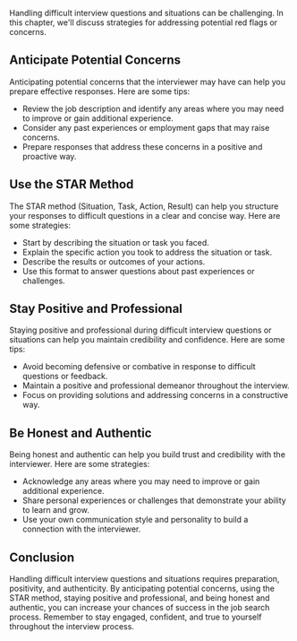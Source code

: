 
Handling difficult interview questions and situations can be challenging. In this chapter, we'll discuss strategies for addressing potential red flags or concerns.

Anticipate Potential Concerns
-----------------------------

Anticipating potential concerns that the interviewer may have can help you prepare effective responses. Here are some tips:

* Review the job description and identify any areas where you may need to improve or gain additional experience.
* Consider any past experiences or employment gaps that may raise concerns.
* Prepare responses that address these concerns in a positive and proactive way.

Use the STAR Method
-------------------

The STAR method (Situation, Task, Action, Result) can help you structure your responses to difficult questions in a clear and concise way. Here are some strategies:

* Start by describing the situation or task you faced.
* Explain the specific action you took to address the situation or task.
* Describe the results or outcomes of your actions.
* Use this format to answer questions about past experiences or challenges.

Stay Positive and Professional
------------------------------

Staying positive and professional during difficult interview questions or situations can help you maintain credibility and confidence. Here are some tips:

* Avoid becoming defensive or combative in response to difficult questions or feedback.
* Maintain a positive and professional demeanor throughout the interview.
* Focus on providing solutions and addressing concerns in a constructive way.

Be Honest and Authentic
-----------------------

Being honest and authentic can help you build trust and credibility with the interviewer. Here are some strategies:

* Acknowledge any areas where you may need to improve or gain additional experience.
* Share personal experiences or challenges that demonstrate your ability to learn and grow.
* Use your own communication style and personality to build a connection with the interviewer.

Conclusion
----------

Handling difficult interview questions and situations requires preparation, positivity, and authenticity. By anticipating potential concerns, using the STAR method, staying positive and professional, and being honest and authentic, you can increase your chances of success in the job search process. Remember to stay engaged, confident, and true to yourself throughout the interview process.
